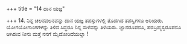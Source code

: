 +++
title = "14 ದಾನ ಯಜ್ಞ"

+++
14. ನಿನ್ನ ಚಲನವಲನವನ್ನು ದಾನ ಯಜ್ಞ ತಪಸ್ಸುಗಳಲ್ಲಿ ತೊಡಗಿದ ತಪಸ್ವಿಗಳೂ ಅರಿಯರು. ಯೋಗಯೋಗಾಂಗಗಳನ್ನು ತಿಳಿದ ಸಿದ್ಧರೂ ನಿನ್ನ ಸುಳಿವನ್ನು ತಿಳಿಯರು. ಜ್ಞಾನರೂಪನೂ, ಪರಬ್ರಹ್ಮಸ್ವರೂಪನೂ ಆಗಿರುವ ನೀನು ಮತ್ತೆ ನನಗೆ ಮೈದೋರಿದೆಯಲ್ಲಾ !